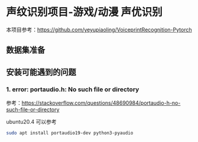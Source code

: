 # 声纹识别项目-游戏/动漫 声优识别

本项目参考：https://github.com/yeyupiaoling/VoiceprintRecognition-Pytorch

## 数据集准备



## 安装可能遇到的问题

### 1. error: portaudio.h: No such file or directory
参考：https://stackoverflow.com/questions/48690984/portaudio-h-no-such-file-or-directory

ubuntu20.4 可以参考
```bash
sudo apt install portaudio19-dev python3-pyaudio
```

